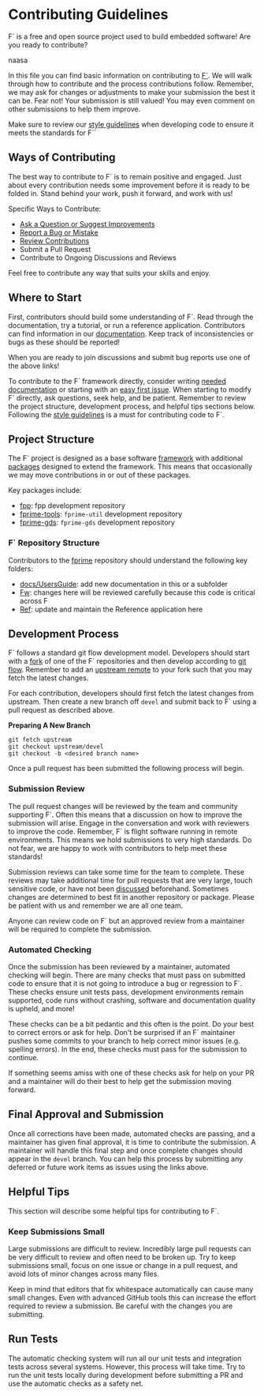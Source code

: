 # Contributing Guidelines

F´ is a free and open source project used to build embedded software!  Are you ready to contribute?

naasa

In this file you can find basic information on contributing to [F´](https://github.com/nasa/fprime). We will walk
through how to contribute and the process contributions follow. Remember, we may ask for changes or adjustments to make
your submission the best it can be. Fear not! Your submission is still valued! You may even comment on other submissions
to help them improve.

Make sure to review our [style guidelines](./docs/UsersGuide/dev/code-style.md) when developing code to ensure it meets
the standards for F´´

## Ways of Contributing

The best way to contribute to F´ is to remain positive and engaged. Just about every contribution needs some improvement
before it is ready to be folded in. Stand behind your work, push it forward, and work with us!

Specific Ways to Contribute:
- [Ask a Question or Suggest Improvements](https://github.com/nasa/fprime/discussions/new)
- [Report a Bug or Mistake](https://github.com/nasa/fprime/issues/new/choose)
- [Review Contributions](https://github.com/nasa/fprime/pulls)
- Submit a Pull Request
- Contribute to Ongoing Discussions and Reviews

Feel free to contribute any way that suits your skills and enjoy.

## Where to Start

First, contributors should build some understanding of F´. Read through the documentation, try a tutorial, or run a
reference application. Contributors can find information in our [documentation](https://nasa.github.io/fprime/). Keep
track of inconsistencies or bugs as these should be reported!

When you are ready to join discussions and submit bug reports use one of the above links!

To contribute to the F´ framework directly, consider writing
[needed documentation](https://github.com/nasa/fprime/issues?q=is%3Aissue+is%3Aopen+label%3ADocumentation) or starting
with an [easy first issue](https://github.com/nasa/fprime/issues?q=is%3Aissue+is%3Aopen+label%3A%22Easy+First+Issue%22).
When starting to modify F´ directly, ask questions, seek help, and be patient. Remember to review the project structure,
development process, and helpful tips sections below. Following the
[style guidelines](./docs/UsersGuide/dev/code-style.md) is a must for contributing code to F´.

## Project Structure

The F´ project is designed as a base software [framework](https://github.com/nasa/fprime) with additional
[packages](https://github.com/fprime-community) designed to extend the framework. This means that occasionally we may
move contributions in or out of these packages.

Key packages include:

- [fpp](https://github.com/fprime-community/fpp): fpp development repository
- [fprime-tools](https://github.com/fprime-community/fprime-tools): `fprime-util` development repository
- [fprime-gds](https://github.com/fprime-community/fprime-gds): `fprime-gds` development repository


### F´ Repository Structure

Contributors to the [fprime](https://github.com/nasa/fprime) repository should understand the following key folders:

- [docs/UsersGuide](https://github.com/nasa/fprime/tree/devel/docs/UsersGuide): add new documentation in this or a subfolder
- [Fw](https://github.com/nasa/fprime/tree/devel/Fw): changes here will be reviewed carefully because this code is critical across F
- [Ref](https://github.com/nasa/fprime/tree/devel/Ref): update and maintain the Reference application here

## Development Process

F´ follows a standard git flow development model. Developers should start with a
[fork](https://docs.github.com/en/get-started/quickstart/fork-a-repo) of one of the F´ repositories and then develop
according to [git flow](https://docs.github.com/en/get-started/quickstart/github-flow). Remember to add an
[upstream remote](https://docs.github.com/en/pull-requests/collaborating-with-pull-requests/working-with-forks/configuring-a-remote-for-a-fork)
to your fork such that you may fetch the latest changes.

For each contribution, developers should first fetch the latest changes from upstream. Then create a new branch off
`devel` and submit back to F´ using a pull request as described above.

**Preparing A New Branch**
```
git fetch upstream
git checkout upstream/devel
git checkout -b <desired branch name>
```

Once a pull request has been submitted the following process will begin.

### Submission Review

The pull request changes will be reviewed by the team and community supporting F´. Often this means that a discussion on
how to improve the submission will arise. Engage in the conversation and work with reviewers to improve the code.
Remember, F´ is flight software running in remote environments. This means we hold submissions to very high standards.
Do not fear, we are happy to work with contributors to help meet these standards!

Submission reviews can take some time for the team to complete. These reviews may take additional time for pull requests
that are very large, touch sensitive code, or have not been [discussed](https://github.com/nasa/fprime/discussions)
beforehand. Sometimes changes are determined to best fit in another repository or package. Please be patient with us and
remember we are all one team.

Anyone can review code on F´ but an approved review from a maintainer will be required to complete the submission.

### Automated Checking

Once the submission has been reviewed by a maintainer, automated checking will begin. There are many checks that must
pass on submitted code to ensure that it is not going to introduce a bug or regression to F´. These checks ensure unit
tests pass, development environments remain supported, code runs without crashing, software and documentation quality is
upheld, and more!

These checks can be a bit pedantic and this often is the point. Do your best to correct errors or ask for help. Don't be
surprised if an F´ maintainer pushes some commits to your branch to help correct minor issues (e.g. spelling errors). In
the end, these checks must pass for the submission to continue.

If something seems amiss with one of these checks ask for help on your PR and a maintainer will do their best to help
get the submission moving forward.

## Final Approval and Submission

Once all corrections have been made, automated checks are passing, and a maintainer has given final approval, it is time
to contribute the submission. A maintainer will handle this final step and once complete changes should appear in the
`devel` branch. You can help this process by submitting any deferred or future work items as issues using the links
above.

## Helpful Tips

This section will describe some helpful tips for contributing to F´.

### Keep Submissions Small

Large submissions are difficult to review. Incredibly large pull requests can be very difficult to review and often need
to be broken up. Try to keep submissions small, focus on one issue or change in a pull request, and avoid lots of minor
changes across many files.

Keep in mind that editors that fix whitespace automatically can cause many small changes. Even with advanced GitHub
tools this can increase the effort required to review a submission. Be careful with the changes you are submitting.

## Run Tests

The automatic checking system will run all our unit tests and integration tests across several systems. However, this
process will take time. Try to run the unit tests locally during development before submitting a PR and use the
automatic checks as a safety net.
